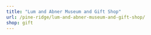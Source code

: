 ```yaml
---
title: "Lum and Abner Museum and Gift Shop"
url: /pine-ridge/lum-and-abner-museum-and-gift-shop/
shop: gift
---
```

